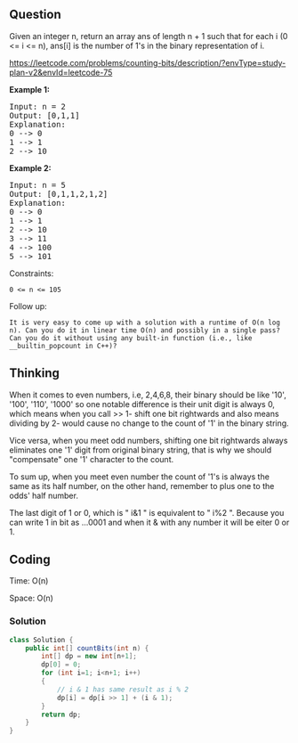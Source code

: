 ## Question
Given an integer n, return an array ans of length n + 1 such that for each i (0 <= i <= n), ans[i] is the number of 1's in the binary representation of i.

https://leetcode.com/problems/counting-bits/description/?envType=study-plan-v2&envId=leetcode-75

**Example 1:**
<pre>
Input: n = 2
Output: [0,1,1]
Explanation:
0 --> 0
1 --> 1
2 --> 10
</pre>

**Example 2:**
<pre>
Input: n = 5
Output: [0,1,1,2,1,2]
Explanation:
0 --> 0
1 --> 1
2 --> 10
3 --> 11
4 --> 100
5 --> 101
</pre>

Constraints:

    0 <= n <= 105

Follow up:

    It is very easy to come up with a solution with a runtime of O(n log n). Can you do it in linear time O(n) and possibly in a single pass?
    Can you do it without using any built-in function (i.e., like __builtin_popcount in C++)?


## Thinking
When it comes to even numbers, i.e, 2,4,6,8, their binary should be like '10', '100', '110', '1000' so one notable difference is their unit digit is always 0, which means when you call >> 1- shift one bit rightwards and also means dividing by 2- would cause no change to the count of '1' in the binary string.

Vice versa, when you meet odd numbers, shifting one bit rightwards always eliminates one '1' digit from original binary string, that is why we should "compensate" one '1' character to the count.

To sum up, when you meet even number the count of '1's is always the same as its half number, on the other hand, remember to plus one to the odds' half number.

The last digit of 1 or 0, which is " i&1 " is equivalent to " i%2 ". Because you can write 1 in bit as ...0001 and when it & with any number it will be eiter 0 or 1.

## Coding
Time: O(n)

Space: O(n)

### Solution
```java
class Solution {
    public int[] countBits(int n) {
        int[] dp = new int[n+1];
        dp[0] = 0;
        for (int i=1; i<n+1; i++)
        {
            // i & 1 has same result as i % 2
            dp[i] = dp[i >> 1] + (i & 1);
        }
        return dp;
    }
}
```